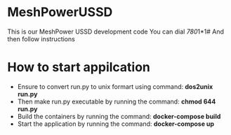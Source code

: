 # MeshPowerUSSD
This is our MeshPower USSD development code
You can dial *780*1*1# 
And then follow instructions

# How to start appilcation
* Ensure to convert run.py to unix formart using command:
        **dos2unix run.py**
* Then  make run.py executable by running the command:
        **chmod 644 run.py**
* Build the containers by running the command:
        **docker-compose build**
* Start the application by running the command:
        **docker-compose up**
